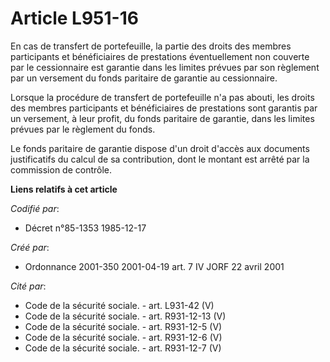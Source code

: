 # Article L951-16

En cas de transfert de portefeuille, la partie des droits des membres participants et bénéficiaires de prestations
éventuellement non couverte par le cessionnaire est garantie dans les limites prévues par son règlement par un versement du
fonds paritaire de garantie au cessionnaire.

Lorsque la procédure de transfert de portefeuille n'a pas abouti, les droits des membres participants et bénéficiaires de
prestations sont garantis par un versement, à leur profit, du fonds paritaire de garantie, dans les limites prévues par le
règlement du fonds.

Le fonds paritaire de garantie dispose d'un droit d'accès aux documents justificatifs du calcul de sa contribution, dont le
montant est arrêté par la commission de contrôle.

**Liens relatifs à cet article**

_Codifié par_:

  - Décret n°85-1353 1985-12-17

_Créé par_:

  - Ordonnance 2001-350 2001-04-19 art. 7 IV JORF 22 avril 2001

_Cité par_:

  - Code de la sécurité sociale. - art. L931-42 (V)
  - Code de la sécurité sociale. - art. R931-12-13 (V)
  - Code de la sécurité sociale. - art. R931-12-5 (V)
  - Code de la sécurité sociale. - art. R931-12-6 (V)
  - Code de la sécurité sociale. - art. R931-12-7 (V)
